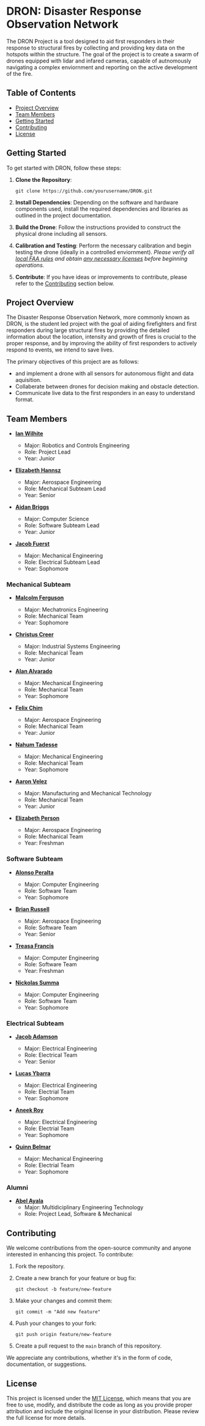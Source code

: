 # DRON: Disaster Response Observation Network

The DRON Project is a tool designed to aid first responders in their response to structural fires by collecting and providing key data on the hotspots within the structure. The goal of the project is to create a swarm of drones equipped with lidar and infared cameras, capable of autnomously navigating a complex enviornment and reporting on the active development of the fire.

## Table of Contents

- [Project Overview](#project-overview)
- [Team Members](#team-members)
- [Getting Started](#getting-started)
- [Contributing](#contributing)
- [License](#license)
<!--- 
- [Key Features](#key-features)
- [Hardware](#hardware)
-->

  
<!--
## Key Features

- **IMU Data Gathering**: Each drone works to self balance and steer using a dynamic control system hosted on each individual PI, which relies on the input data from the IMU sensor.

- **Customization**: The hand is personalized to Kaeden's specific needs, ensuring a comfortable fit and optimal functionality.

- **User-Friendly Interface**: The interface is designed to be easy to use and configure, making it accessible for Kaeden and their caregivers.

- **Continuous Improvement**: We are committed to ongoing development, incorporating feedback and advancements in EMG technology to enhance the hand's performance and capabilities.

## Hardware

- **Raspberry Pi Model 5**: The Pi acts as the host node for the on board ROS network, and handles the OpenCV image processing from the thermal and RGB cameras, as well as the IR and lidar interactions to generate usable data.
  - *RBG Camera*: The first camera that attaches to the PI is the RBG camera, mainly for testing and for potential manual control.
  - *Infared (IR) Camera*: The second camera that attaches to the PI is the IR camera, which is responsible for gathering the heat image for the
  - *Lidar Camera*: The lidar camera is responsible for gathering a point cloud for which the IR feed can be overlaid to generate a heat-point-cloud. 
  
- **Teensy Microcontroller (1/2)**: The first teensy serves as an interface to the IMU, and as the interface to the motor drivers. It works to bring only necessary data to the pi for processing, and to handle the brute of the PID-based dynamic control system work.
  - *IMU*: 
  - *Motor Driver(s)*: 

- **Teensy Microcontroller (2/2)**: The second teensy runs the communications, namely to the wifi node to communicate with other drones and to the final destination of the discovered data.
  - *Wifi module*: 

-->

## Getting Started

To get started with DRON, follow these steps:

1. **Clone the Repository**:
   ```
   git clone https://github.com/yourusername/DRON.git
   ```

2. **Install Dependencies**: Depending on the software and hardware components used, install the required dependencies and libraries as outlined in the project documentation.

3. **Build the Drone**: Follow the instructions provided to construct the physical drone including all sensors. 

4. **Calibration and Testing**: Perform the necessary calibration and begin testing the drone (ideally in a controlled enviornment). *Please verify all [local FAA rules](https://www.faa.gov/uas/resources/community_engagement/no_drone_zone) and obtain [any necessary licenses](https://www.faa.gov/uas/commercial_operators/become_a_drone_pilot) before beginning operations.*

5. **Contribute**: If you have ideas or improvements to contribute, please refer to the [Contributing](#contributing) section below.

## Project Overview

The Disaster Response Observation Network, more commonly known as DRON, is the student led project with the goal of aiding firefighters and first responders during large structural fires by providing the detailed information about the location, intensity and growth of fires is crucial to the proper response, and by improving the ability of first responders to actively respond to events, we intend to save lives. 

The primary objectives of this project are as follows:
- and implement a drone with all sensors for autonomous flight and data aquisition.
- Collaberate between drones for decision making and obstacle detection.
- Communicate live data to the first responders in an easy to understand format.

## Team Members

- **[Ian Wilhite](https://www.linkedin.com/in/ian-wilhite)**
  - Major: Robotics and Controls Engineering
  - Role: Project Lead
  - Year: Junior
 
- **[Elizabeth Hannsz](https://www.linkedin.com/in/elizabeth-hannsz-2932a51ba/)**
  - Major: Aerospace Engineering
  - Role: Mechanical Subteam Lead
  - Year: Senior

- **[Aidan Briggs](https://www.linkedin.com/in/aidan-briggs-108297250/)**
  - Major: Computer Science
  - Role: Software Subteam Lead
  - Year: Junior

- **[Jacob Fuerst](https://www.linkedin.com/in/jacob-fuerst)**
  - Major: Mechanical Engineering
  - Role: Electrical Subteam Lead
  - Year: Sophomore

### Mechanical Subteam

- **[Malcolm Ferguson](https://www.linkedin.com/in/malcolmkferguson)**
  - Major: Mechatronics Engineering
  - Role: Mechanical Team
  - Year: Sophomore
    
- **[Christus Creer](https://www.linkedin.com/in/fpchristuscreer)**
  - Major: Industrial Systems Engineering
  - Role: Mechanical Team
  - Year: Junior

- **[Alan Alvarado](https://www.linkedin.com/in/alan-alvarado-1797102ab)**
  - Major: Mechanical Engineering
  - Role: Mechanical Team
  - Year: Sophomore
 
- **[Felix Chim](https://www.linkedin.com/in/felix-chim-3066a6228)**
  - Major: Aerospace Engineering 
  - Role: Mechanical Team
  - Year: Junior
    
- **[Nahum Tadesse](https://www.linkedin.com/in/nahum-tadesse-51ba922b6/)**
  - Major: Mechanical Engineering
  - Role: Mechanical Team
  - Year: Sophomore

- **[Aaron Velez](https://www.linkedin.com/in/aaron-velez-1083bb2b4)**
  - Major: Manufacturing and Mechanical Technology
  - Role: Mechanical Team
  - Year: Junior

- **[Elizabeth Person](https://www.linkedin.com/in/elizabeth-person-041a51252/)**
  - Major: Aerospace Engineering
  - Role: Mechanical Team
  - Year: Freshman
    
### Software Subteam

- **[Alonso Peralta](https://www.linkedin.com/in/alonso-peralta-espinoza-715419212/)**
  - Major: Computer Engineering
  - Role: Software Team
  - Year: Sophomore
 
- **[Brian Russell](www.linkedin.com/in/brian-russell-275a361a3)**
  - Major: Aerospace Engineering
  - Role: Software Team
  - Year: Senior

- **[Treasa Francis](https://www.linkedin.com/in/treasafrancis/)**
  - Major: Computer Engineering
  - Role: Software Team
  - Year: Freshman

- **[Nickolas Summa](https://www.linkedin.com/in/nicholas-summa-3905342b8/)**
  - Major: Computer Engineering
  - Role: Software Team
  - Year: Sophomore

### Electrical Subteam
 
- **[Jacob Adamson](https://www.linkedin.com/in/jacob-adamson/)**
  - Major: Electrical Engineering
  - Role: Electrical Team
  - Year: Senior
  
- **[Lucas Ybarra](https://www.linkedin.com/in/lucas-ybarra-847ba72b6/)**
  - Major: Electrical Engineering
  - Role: Electrial Team
  - Year: Sophomore
  
- **[Aneek Roy](https://www.linkedin.com/in/aneekroy/)**
  - Major: Electrical Engineering 
  - Role: Electrial Team
  - Year: Sophomore
 
- **[Quinn Belmar](https://www.linkedin.com/in/quinnbelmar/)**
  - Major: Mechanical Engineering 
  - Role: Electrial Team
  - Year: Sophomore

### Alumni

- **[Abel Ayala](https://www.linkedin.com/in/ug-abel-ayala-co2024/)**
  - Major: Multidiciplinary Engineering Technology
  - Role: Project Lead, Software & Mechanical

## Contributing 

We welcome contributions from the open-source community and anyone interested in enhancing this project. To contribute:

1. Fork the repository.

2. Create a new branch for your feature or bug fix:

   ```
   git checkout -b feature/new-feature
   ```

3. Make your changes and commit them:

   ```
   git commit -m "Add new feature"
   ```

4. Push your changes to your fork:

   ```
   git push origin feature/new-feature
   ```

5. Create a pull request to the `main` branch of this repository.

We appreciate any contributions, whether it's in the form of code, documentation, or suggestions.

## License

This project is licensed under the [MIT License](LICENSE), which means that you are free to use, modify, and distribute the code as long as you provide proper attribution and include the original license in your distribution. Please review the full license for more details.
